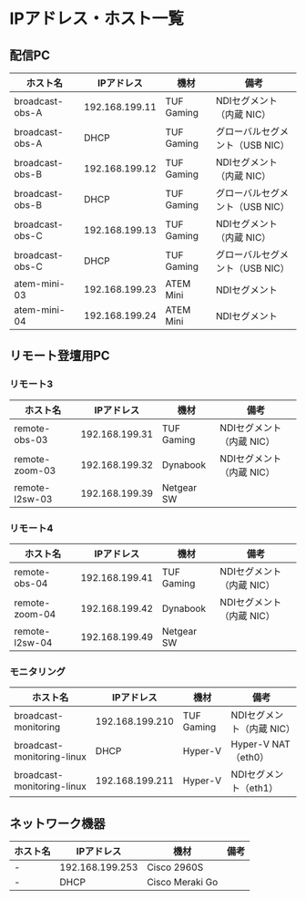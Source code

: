 # IPアドレス・ホスト一覧

## 配信PC
ホスト名 | IPアドレス | 機材 | 備考
-- | -- | -- | --
broadcast-obs-A | 192.168.199.11 | TUF Gaming | NDIセグメント（内蔵 NIC）
broadcast-obs-A | DHCP | TUF Gaming | グローバルセグメント（USB NIC）
broadcast-obs-B | 192.168.199.12 | TUF Gaming | NDIセグメント（内蔵 NIC）
broadcast-obs-B | DHCP | TUF Gaming | グローバルセグメント（USB NIC）
broadcast-obs-C | 192.168.199.13 | TUF Gaming | NDIセグメント（内蔵 NIC）
broadcast-obs-C | DHCP | TUF Gaming | グローバルセグメント（USB NIC）
atem-mini-03 | 192.168.199.23 | ATEM Mini | NDIセグメント
atem-mini-04 | 192.168.199.24 | ATEM Mini | NDIセグメント

## リモート登壇用PC
### リモート3
ホスト名 | IPアドレス | 機材 | 備考
-- | -- | -- | --
remote-obs-03 | 192.168.199.31 | TUF Gaming | NDIセグメント（内蔵 NIC）
remote-zoom-03 | 192.168.199.32 | Dynabook | NDIセグメント（内蔵 NIC）
remote-l2sw-03 | 192.168.199.39 | Netgear SW | 

### リモート4
ホスト名 | IPアドレス | 機材 | 備考
-- | -- | -- | --
remote-obs-04 | 192.168.199.41 | TUF Gaming | NDIセグメント（内蔵 NIC）
remote-zoom-04 | 192.168.199.42 | Dynabook | NDIセグメント（内蔵 NIC）
remote-l2sw-04 | 192.168.199.49 | Netgear SW | 

### モニタリング
ホスト名 | IPアドレス | 機材 | 備考
-- | -- | -- | --
broadcast-monitoring | 192.168.199.210 | TUF Gaming | NDIセグメント（内蔵 NIC）
broadcast-monitoring-linux | DHCP | Hyper-V | Hyper-V NAT（eth0）
broadcast-monitoring-linux | 192.168.199.211 | Hyper-V | NDIセグメント（eth1）

## ネットワーク機器
ホスト名 | IPアドレス | 機材 | 備考
-- | -- | -- | --
| - | 192.168.199.253 | Cisco 2960S
| - | DHCP | Cisco Meraki Go
